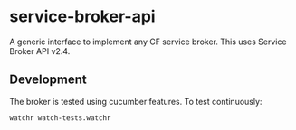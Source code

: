 # service-broker-api
A generic interface to implement any CF service broker. This uses Service Broker API v2.4.

## Development
The broker is tested using cucumber features.
To test continuously:
```
watchr watch-tests.watchr
```
